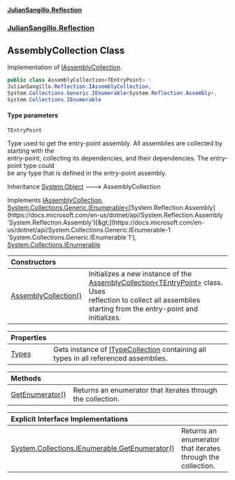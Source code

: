 #### [JulianSangillo.Reflection](JulianSangillo.Reflection/AssemblyInfo.md 'index')
### [JulianSangillo.Reflection](JulianSangillo.Reflection/README.md 'JulianSangillo.Reflection')

## AssemblyCollection<TEntryPoint> Class

Implementation of [IAssemblyCollection](JulianSangillo.Reflection/IAssemblyCollection/README.md 'JulianSangillo.Reflection.IAssemblyCollection').

```csharp
public class AssemblyCollection<TEntryPoint> :
JulianSangillo.Reflection.IAssemblyCollection,
System.Collections.Generic.IEnumerable<System.Reflection.Assembly>,
System.Collections.IEnumerable
```
#### Type parameters

<a name='JulianSangillo.Reflection.AssemblyCollection_TEntryPoint_.TEntryPoint'></a>

`TEntryPoint`

Type used to get the entry-point assembly. All assemblies are collected by starting with the  
entry-point, collecting its dependencies, and their dependencies. The entry-point type could  
be any type that is defined in the entry-point assembly.

Inheritance [System.Object](https://docs.microsoft.com/en-us/dotnet/api/System.Object 'System.Object') &#129106; AssemblyCollection<TEntryPoint>

Implements [IAssemblyCollection](JulianSangillo.Reflection/IAssemblyCollection/README.md 'JulianSangillo.Reflection.IAssemblyCollection'), [System.Collections.Generic.IEnumerable&lt;](https://docs.microsoft.com/en-us/dotnet/api/System.Collections.Generic.IEnumerable-1 'System.Collections.Generic.IEnumerable`1')[System.Reflection.Assembly](https://docs.microsoft.com/en-us/dotnet/api/System.Reflection.Assembly 'System.Reflection.Assembly')[&gt;](https://docs.microsoft.com/en-us/dotnet/api/System.Collections.Generic.IEnumerable-1 'System.Collections.Generic.IEnumerable`1'), [System.Collections.IEnumerable](https://docs.microsoft.com/en-us/dotnet/api/System.Collections.IEnumerable 'System.Collections.IEnumerable')

| Constructors | |
| :--- | :--- |
| [AssemblyCollection()](JulianSangillo.Reflection/AssemblyCollection_TEntryPoint_/AssemblyCollection()/README.md 'JulianSangillo.Reflection.AssemblyCollection<TEntryPoint>.AssemblyCollection()') | Initializes a new instance of the [AssemblyCollection&lt;TEntryPoint&gt;](JulianSangillo.Reflection/AssemblyCollection_TEntryPoint_/README.md 'JulianSangillo.Reflection.AssemblyCollection<TEntryPoint>') class. Uses<br/>reflection to collect all assemblies starting from the entry-point and initializes. |

| Properties | |
| :--- | :--- |
| [Types](JulianSangillo.Reflection/AssemblyCollection_TEntryPoint_/Types/README.md 'JulianSangillo.Reflection.AssemblyCollection<TEntryPoint>.Types') | Gets instance of [ITypeCollection](JulianSangillo.Reflection/ITypeCollection/README.md 'JulianSangillo.Reflection.ITypeCollection') containing all types in all referenced assemblies. |

| Methods | |
| :--- | :--- |
| [GetEnumerator()](JulianSangillo.Reflection/AssemblyCollection_TEntryPoint_/GetEnumerator()/README.md 'JulianSangillo.Reflection.AssemblyCollection<TEntryPoint>.GetEnumerator()') | Returns an enumerator that iterates through the collection. |

| Explicit Interface Implementations | |
| :--- | :--- |
| [System.Collections.IEnumerable.GetEnumerator()](JulianSangillo.Reflection/AssemblyCollection_TEntryPoint_/System.Collections.IEnumerable.GetEnumerator()/README.md 'JulianSangillo.Reflection.AssemblyCollection<TEntryPoint>.System.Collections.IEnumerable.GetEnumerator()') | Returns an enumerator that iterates through the collection. |
